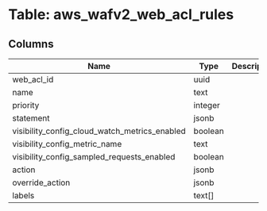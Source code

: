 
# Table: aws_wafv2_web_acl_rules

## Columns
| Name        | Type           | Description  |
| ------------- | ------------- | -----  |
|web_acl_id|uuid||
|name|text||
|priority|integer||
|statement|jsonb||
|visibility_config_cloud_watch_metrics_enabled|boolean||
|visibility_config_metric_name|text||
|visibility_config_sampled_requests_enabled|boolean||
|action|jsonb||
|override_action|jsonb||
|labels|text[]||

